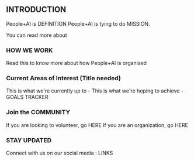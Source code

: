 ## INTRODUCTION
People+AI is DEFINITION
People+AI is tying to do MISSION.

You can read more about 

### HOW WE WORK

Read this to know more about how People+AI is organised

### Current Areas of Interest (Title needed)

This is what we're currently up to -
This is what we're hoping to achieve - GOALS TRACKER

### Join the COMMUNITY
If you are looking to volunteer, go HERE
If you are an organization, go HERE

### STAY UPDATED
Connect with us on our social media :
LINKS
